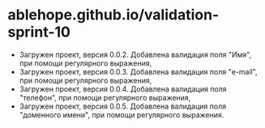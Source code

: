 # ablehope.github.io/validation-sprint-10

- Загружен проект, версия 0.0.2. Добавлена валидация поля "Имя", при помощи регулярного выражения,
- Загружен проект, версия 0.0.3. Добавлена валидация поля "e-mail", при помощи регулярного выражения,
- Загружен проект, версия 0.0.4. Добавлена валидация поля "телефон", при помощи регулярного выражения,
- Загружен проект, версия 0.0.5. Добавлена валидация поля "доменного имени", при помощи регулярного выражения.
